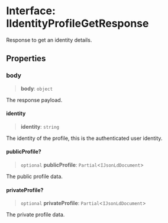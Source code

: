 # Interface: IIdentityProfileGetResponse

Response to get an identity details.

## Properties

### body

> **body**: `object`

The response payload.

#### identity

> **identity**: `string`

The identity of the profile, this is the authenticated user identity.

#### publicProfile?

> `optional` **publicProfile**: `Partial`\<`IJsonLdDocument`\>

The public profile data.

#### privateProfile?

> `optional` **privateProfile**: `Partial`\<`IJsonLdDocument`\>

The private profile data.
